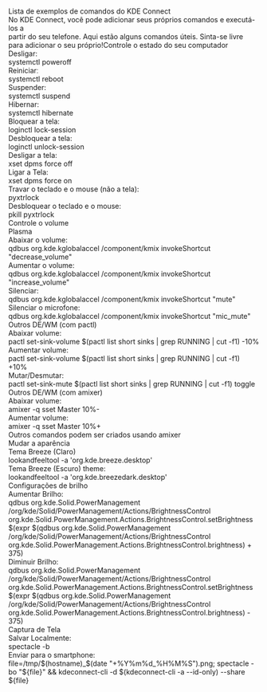 <p>
<br />Lista de exemplos de comandos do KDE Connect
<br />No KDE Connect, você pode adicionar seus próprios comandos e executá-los a
<br />partir do seu telefone. Aqui estão alguns comandos úteis. Sinta-se livre para adicionar o seu próprio!Controle o estado do seu computador
<br />Desligar:
<br />systemctl poweroff
<br />Reiniciarː
<br />systemctl reboot
<br />Suspender:
<br />systemctl suspend
<br />Hibernar:
<br />systemctl hibernate
<br />Bloquear a tela:
<br />loginctl lock-session
<br />Desbloquear a tela:
<br />loginctl unlock-session
<br />Desligar a tela:
<br />xset dpms force off
<br />Ligar a Tela:
<br />xset dpms force on
<br />Travar o teclado e o mouse (não a tela):
<br />pyxtrlock
<br />Desbloquear o teclado e o mouse:
<br />pkill pyxtrlock
<br />Controle o volume
<br />Plasma
<br />Abaixar o volume:
<br />qdbus org.kde.kglobalaccel /component/kmix invokeShortcut "decrease_volume"
<br />Aumentar o volume:
<br />qdbus org.kde.kglobalaccel /component/kmix invokeShortcut "increase_volume"
<br />Silenciar:
<br />qdbus org.kde.kglobalaccel /component/kmix invokeShortcut "mute"
<br />Silenciar o microfone:
<br />qdbus org.kde.kglobalaccel /component/kmix invokeShortcut "mic_mute"
<br />Outros DE/WM (com pactl)
<br />Abaixar volume:
<br />pactl set-sink-volume $(pactl list short sinks | grep RUNNING | cut -f1) -10%
<br />Aumentar volume:
<br />pactl set-sink-volume $(pactl list short sinks | grep RUNNING | cut -f1) +10%
<br />Mutar/Desmutar:
<br />pactl set-sink-mute $(pactl list short sinks | grep RUNNING | cut -f1) toggle
<br />Outros DE/WM (com amixer)
<br />Abaixar volume:
<br />amixer -q sset Master 10%-
<br />Aumentar volume:
<br />amixer -q sset Master 10%+
<br />Outros comandos podem ser criados usando amixer
<br />Mudar a aparência
<br />Tema Breeze (Claro)
<br />lookandfeeltool -a 'org.kde.breeze.desktop'
<br />Tema Breeze (Escuro) theme:
<br />lookandfeeltool -a 'org.kde.breezedark.desktop'
<br />Configurações de brilho
<br />Aumentar Brilho:
<br />qdbus org.kde.Solid.PowerManagement /org/kde/Solid/PowerManagement/Actions/BrightnessControl org.kde.Solid.PowerManagement.Actions.BrightnessControl.setBrightness $(expr $(qdbus org.kde.Solid.PowerManagement /org/kde/Solid/PowerManagement/Actions/BrightnessControl org.kde.Solid.PowerManagement.Actions.BrightnessControl.brightness) + 375)
<br />Diminuir Brilho:
<br />qdbus org.kde.Solid.PowerManagement /org/kde/Solid/PowerManagement/Actions/BrightnessControl org.kde.Solid.PowerManagement.Actions.BrightnessControl.setBrightness $(expr $(qdbus org.kde.Solid.PowerManagement /org/kde/Solid/PowerManagement/Actions/BrightnessControl org.kde.Solid.PowerManagement.Actions.BrightnessControl.brightness) - 375)
<br />Captura de Tela
<br />Salvar Localmente:
<br />spectacle -b
<br />Enviar para o smartphone:
<br />file=/tmp/$(hostname)_$(date "+%Y%m%d_%H%M%S").png; spectacle -bo "${file}" && kdeconnect-cli -d $(kdeconnect-cli -a --id-only) --share ${file}
</p>